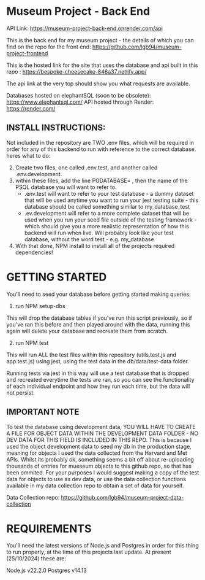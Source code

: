 # Museum Project - Back End

API Link: https://museum-project-back-end.onrender.com/api

This is the back end for my museum project - the details of which you can find on the repo for the front end: https://github.com/lgb94/museum-project-frontend

This is the hosted link for the site that uses the database and api built in this repo : https://bespoke-cheesecake-846a37.netlify.app/

The api link at the very top should show you what requests are available.

Databases hosted on elephantSQL (soon to be obsolete): https://www.elephantsql.com/
API hosted through Render: https://render.com/

## INSTALL INSTRUCTIONS:

Not included in the repository are TWO .env files, which will be required in order for any of this backend to run with reference to the correct database. heres what to do:

2. Create two files, one called .env.test, and another called .env.development.
3. within these files, add the line PGDATABASE= , then the name of the PSQL database you will want to refer to.
    - .env.test will want to refer to your test database - a dummy dataset that will be used anytime you want to run your jest testing suite - this database should be called something similar to my_database_test
    - .ev.development will refer to a more complete dataset that will be used when you run your seed file outside of the testing framework - which should give you a more realistic representation of how this backend will run when live. Will probably look like your test database, without the word test - e.g. my_database
4. With that done, NPM install to install all of the projects required dependencies!

# GETTING STARTED

You'll need to seed your database before getting started making queries:

1. run NPM setup-dbs 

This will drop the database tables if you've run this script previously, so if you've ran this before and then played around with the data, running this again will delete your database and recreate them from scratch. 

2. run NPM test

This will run ALL the test files within this repository (utils.test.js and app.test.js) using jest, using the test data in the db/data/test-data folder.

Running tests via jest in this way will use a test database that is dropped and recreated everytime the tests are ran, so you can see the functionality of each individual endpoint and how they run each time, but the data will not persist. 

## IMPORTANT NOTE

To test the database using development data, YOU WILL HAVE TO CREATE A FILE FOR OBJECT DATA WITHIN THE DEVELOPMENT DATA FOLDER - NO DEV DATA FOR THIS FIELD IS INCLUDED IN THIS REPO. This is because I used the object development data to seed my db in the production stage, meaning for objects I used the data collected from the Harvard and Met APIs. Whilst its probably ok, something seems a bit off about re-uploading thousands of entries for mueseum objects to this github repo, so that has been ommited. For your purposes I would suggest making a copy of the test data for objects to use as dev data, or use the data collection functions available in my data collection repo to obtain a set of data for yourself.

Data Collection repo: https://github.com/lgb94/museum-project-data-collection

# REQUIREMENTS

You'll need the latest versions of Node.js and Postgres in order for this thing to run properly, at the time of this projects last update. At present (25/10/2024) these are:

Node.js v22.2.0
Postgres v14.13
